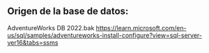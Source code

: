 ## Origen de la base de datos:
AdventureWorks DB 2022.bak
https://learn.microsoft.com/en-us/sql/samples/adventureworks-install-configure?view=sql-server-ver16&tabs=ssms